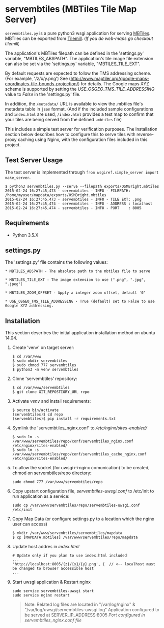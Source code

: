 # servembtiles (MBTiles Tile Map Server)

`servembtiles.py` is a pure python3 wsgi application for serving [MBTiles](https://github.com/mapbox/mbtiles-spec).
MBTiles can be exported from [Tilemill](https://www.mapbox.com/tilemill/).  (*If you do web-maps go checkout tilemill*)

The application's MBTiles filepath can be defined in the 'settings.py' variable, "MBTILES_ABSPATH".
The application's tile image file extension can also be set via the 'settings.py' variable, "MBTILES_TILE_EXT".

By default requests are expected to follow the TMS addressing scheme. (For example, '/z/x/y.png')
See (http://www.maptiler.org/google-maps-coordinates-tile-bounds-projection/) for details.
The Google maps XYZ scheme is supported by setting the *USE_OSGEO_TMS_TILE_ADDRESSING* value to *False* in the 'settings.py' file.

In addition, the `/metadata/` URL is available to view the .mbtiles file's metadata table in `json` format.
(And if the included sample configurations and `index.html` are used, `/index.html` provides a test map to confirm that your tiles are being served from the defined `.mbtiles` file)

This includes a simple test server for verification purposes.
The Installation section below describes how to configure this to serve tiles with reverse-proxy caching using Nginx,
with the configuration files included in this project.

## Test Server Usage

The test server is implemented through `from wsgiref.simple_server import make_server`.

```
$ python3 servembtiles.py --serve --filepath exports/OSMBright.mbtiles
2015-02-24 16:27:45,473 - servembtiles - INFO - FILEPATH: /home/myuser/mapdata/exports/OSMBright.mbtiles
2015-02-24 16:27:45,473 - servembtiles - INFO - TILE EXT: .png
2015-02-24 16:27:45,474 - servembtiles - INFO - ADDRESS : localhost
2015-02-24 16:27:45,474 - servembtiles - INFO - PORT    : 8005
```


## Requirements

- Python 3.5.X

## settings.py

The 'settings.py' file contains the following values:

    * MBTILES_ABSPATH - The absolute path to the mbtiles file to serve

    * MBTILES_TILE_EXT - The image extension to use (".png", ".jpg", ".jpeg")

    * MBTILES_ZOOM_OFFSET - Apply a integer zoom offset, default '0'

    * USE_OSGEO_TMS_TILE_ADDRESSING - True (default) set to False to use Google XYZ addressing.

## Installation

This section describes the initial application installation method on ubuntu 14.04.

1. Create 'venv' on target server:

    ```console
    $ cd /var/www
    $ sudo mkdir servembtiles
    $ sudo chmod 777 servembtiles
    $ python3 -m venv servembtiles
    ```

2. Clone 'servembtiles' repository:

    ```console
    $ cd /var/www/servembtiles
    $ git clone GIT_REPOSTIORY_URL repo
    ```

3. Activate *venv* and install requirements:

    ```console
    $ source bin/activate
    (servembtiles)$ cd repo
    (servembtiles)$ pip install -r requirements.txt
    ```

4. Symlink the 'servembtiles_nginx.conf' to */etc/nginx/sites-enabled/*

    ```console
    $ sudo ln -s /var/www/servembtiles/repo/conf/servembtiles_nginx.conf /etc/nginx/sites-enabled/
    $ sudo ln -s /var/www/servembtiles/repo/conf/servembtiles_cache_nginx.conf /etc/nginx/sites-enabled/
    ```


5. To allow the socket (for uwsgi<->nginx comunication) to be created, chmod on servembtiles/repo directory:

    ```console
    sudo chmod 777 /var/www/servembtiles/repo
    ```

6. Copy upstart configuration file, *servembtiles-uwsgi.conf* to /etc/init to run application as a service:

    ```console
    sudo cp /var/www/servembtiles/repo/servembtiles-uwsgi.conf /etc/init
    ```

7. Copy Map Data (or configure settings.py to a location which the nginx user can access)

    ```console
    $ mkdir /var/www/servembtiles/servembtiles/mapdata
    $ cp [MAPDATA.mbtiles] /var/www/servembtiles/repo/mapdata
    ```

8. Update host addres in *index.html*

   ```
   # Update only if you plan to use index.html included
   ...
   'http://localhost:8005/{z}/{x}/{y}.png', {  // <-- localhost must be changed to browser accessible host
   ...
   ```

9. Start uwsgi application & Restart nginx

    ```console
    sudo service servembtiles-uwsgi start
    sudo service nginx restart
    ```

    > Note: Related log files are located in "/var/log/nginx" & "/var/log/uwsgi/servembtiles-uwsgi.log"
    > Application configured to be served at SERVER_IP_ADDRESS:8005
    > *Port configured in servembtiles_nginx.conf file*
    
    
